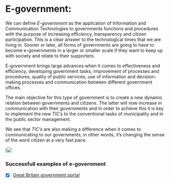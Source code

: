 # E-government:

We can define *E-government* as the application of Information and Communication Technologies to governments functions and procedures with the purpose of increasing efficiency, transparency and citizen participation. This is a clear answer to the technological times that we are living in. Sooner or later, all forms of governments are going to have to become e-governments in a larger or smaller scale if they want to keep up with society and relate to their supporters. 

E-government brings large advances when it comes to effectiveness and efficiency, developing government tasks, improvement of processes and procedures, quality of public services, use of information and decision-making processes and communication between different government offices.
 
The main objective for this type of government is to create a new dynamic relation between governments and citizens. The latter will now increase in communication with their governments and in order to achieve this it is key to implement the new TIC’s to the conventional tasks of municipality and in the public sector management.

We see that *TIC’s* are also making a difference when it comes to communicating to our governments, in other words, it’s changing the sense of the word citizen at a very fast pace.  

!<a href="https://i0.wp.com/cdn.ekendraonline.com/img/eGovernment-uses-digital-tools-and-systems-to-provide-better-public-services-to-citizens-and-business-Europa.jpg?fit=1000%2C750&ssl=1"><img src="https://i0.wp.com/cdn.ekendraonline.com/img/eGovernment-uses-digital-tools-and-systems-to-provide-better-public-services-to-citizens-and-business-Europa.jpg?fit=1000%2C750&ssl=1" /></a>

### Successfull examples of e-government

- [X] [Great Britain government portal](https://www.gov.uk)


